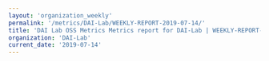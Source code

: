 ```yaml
---
layout: 'organization_weekly'
permalink: '/metrics/DAI-Lab/WEEKLY-REPORT-2019-07-14/'
title: 'DAI Lab OSS Metrics Metrics report for DAI-Lab | WEEKLY-REPORT-2019-07-14'
organization: 'DAI-Lab'
current_date: '2019-07-14'
---
```

